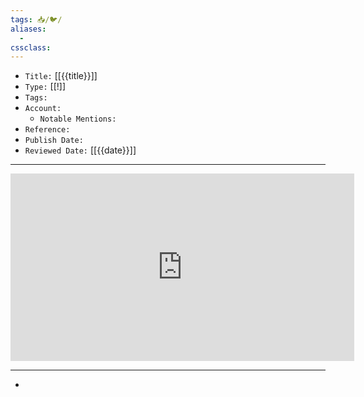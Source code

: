 ```yaml
---
tags: 📥️/🐦️/
aliases: 
  - 
cssclass: 
---
```


- `Title:` [[{{title}}]]
- `Type:` [[!]]
- `Tags:` 
- `Account:` 
	- `Notable Mentions:`
- `Reference:` 
- `Publish Date:` 
- `Reviewed Date:` [[{{date}}]]

---

<center>
	<iframe border=0 frameborder=0 height=300 width=550
 src="https://twitframe.com/show?url="></iframe>
</center>

---

- 
